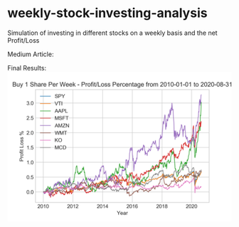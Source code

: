 # weekly-stock-investing-analysis
Simulation of investing in different stocks on a weekly basis and the net Profit/Loss

Medium Article: 

Final Results:
![Image of Final Results](https://github.com/akashnadan/weekly-stock-investing-analysis/blob/master/graphResults1.png)

